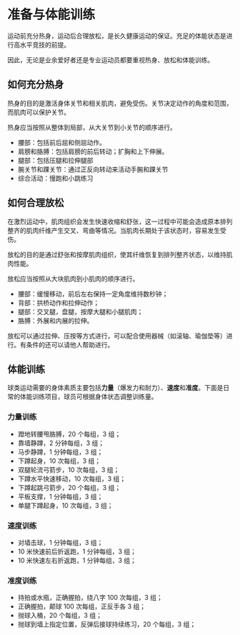 # 准备与体能训练

运动前充分热身，运动后合理放松，是长久健康运动的保证。充足的体能状态是进行高水平竞技的前提。

因此，无论是业余爱好者还是专业运动员都要重视热身、放松和体能训练。

## 如何充分热身

热身的目的是激活身体关节和相关肌肉，避免受伤。关节决定动作的角度和范围，而肌肉可以保护关节。

热身应当按照从整体到局部，从大关节到小关节的顺序进行。

* 腰部：包括前后屈和侧屈动作。
* 肩膀和胳膊：包括肩膀的前后转动；扩胸和上下伸展。
* 腿部：包括压腿和拉伸腿部
* 腕关节和踝关节：通过正反向转动来活动手腕和踝关节
* 综合活动：慢跑和小跳练习

## 如何合理放松

在激烈运动中，肌肉组织会发生快速收缩和舒张，这一过程中可能会造成原本排列整齐的肌肉纤维产生交叉、弯曲等情况。当肌肉长期处于该状态时，容易发生受伤。

放松的目的是通过舒张和按摩肌肉组织，使其纤维恢复到排列整齐状态，以维持肌肉性能。

放松应当按照从大块肌肉到小肌肉的顺序进行。

* 腰部：缓慢移动，前后左右保持一定角度维持数秒钟；
* 背部：拱桥动作和拉伸动作；
* 腿部：交叉腿，盘腿，按摩大腿和小腿肌肉；
* 胳膊：外展和内展的拉伸。

放松可以通过拉伸、压按等方式进行，可以配合使用器械（如滚轴、瑜伽垫等）进行。有条件的还可以请他人帮助进行。

## 体能训练

球类运动需要的身体素质主要包括**力量**（爆发力和耐力）、**速度**和**准度**。下面是日常的体能训练项目，球员可根据身体状态调整训练量。

### 力量训练

* 蹬地转腰甩胳膊，20 个每组，3 组；
* 靠墙静蹲，2 分钟每组，3 组；
* 马步静蹲，1 分钟每组，3 组；
* 下蹲起身，10 次每组，3 组；
* 双腿轮流弓箭步，10 次每组，3 组；
* 下蹲水平快速移动，10 次每组，3 组；
* 下蹲起跳弓箭步，20 个每组，3 组；
* 平板支撑，1 分钟每组，3 组；
* 单腿下蹲起身，10 次每组，3 组；

### 速度训练

* 对墙击球，1 分钟每组，3 组；
* 10 米快速前后折返跑，1 分钟每组，3 组；
* 10 米快速左右折返跑，1 分钟每组，3 组；

### 准度训练

* 持拍或水瓶，正确握拍，绕八字 100 次每组，3 组；
* 正确握拍，颠球 100 次每组，正反手各 3 组；
* 抛球入桶，20 个每组，3 组；
* 抛球到墙上指定位置，反弹后接球持续练习，20 个每组，3 组；
